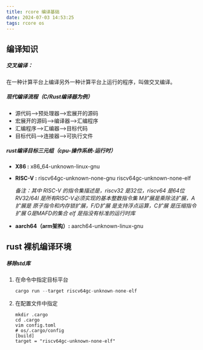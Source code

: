 ```yaml
---
title: rcore 编译基础
date: 2024-07-03 14:53:25
tags: rcore os
---
```


## 编译知识

##### 交叉编译：

在一种计算平台上编译另外一种计算平台上运行的程序，叫做交叉编译。

##### 现代编译流程（C/Rust编译器为例）

-  源代码——>预处理器——>宏展开的源码
- 宏展开的源码——>编译器——>汇编程序
- 汇编程序——>汇编器——>目标代码
- 目标代码——>连接器——>可执行文件

##### rust编译目标三元组（cpu-操作系统-运行时）

- **X86 :** x86_64-unknown-linux-gnu

- **RISC-V :** riscv64gc-unknown-none-gnu   riscv64gc-unknown-none-elf

  *备注：其中 RISC-V 的指令集描述是，riscv32 是32位，riscv64 是64位*
  *RV32/64I 是所有RISC-V必须实现的基本整数指令集*
  *M扩展是乘除法扩展，A扩展是 原子指令和内存锁扩展，F/D扩展 是支持浮点运算，C扩展 是压缩指令扩展*
  *G是MAFD的集合*
  *elf 是指没有标准的运行时库*

- **aarch64（arm架构）:**  aarch64-unknown-linux-gnu



## rust 裸机编译环境

##### 移除std库

1. 在命令中指定目标平台

   ```rust
   cargo run --target riscv64gc-unknown-none-elf
   ```

2. 在配置文件中指定

   ```shell
   mkdir .cargo
   cd .cargo 
   vim config.toml
   # os/.cargo/config
   [build]
   target = "riscv64gc-unknown-none-elf"
   ```

   



